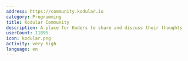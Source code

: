 ```yaml
---
address: https://community.kodular.io
category: Programming
title: Kodular Community
description: A place for Koders to share and discuss their thoughts
userCount: 11895
icon: kodular.png
activity: very high
language: en
---
```

